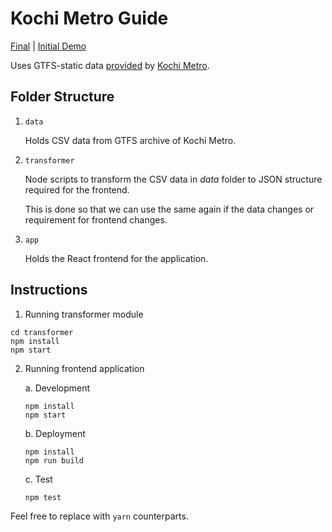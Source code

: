 # Kochi Metro Guide

[Final](https://boywithsilverwings.github.io/metro-workshop-app/#/) | [Initial Demo](https://codesandbox.io/s/kochi-metro-workshop-app-oqrmi)

Uses GTFS-static data [provided](https://kochimetro.org/open-data/) by [Kochi Metro](https://kochimetro.org).

## Folder Structure

1. `data`

   Holds CSV data from GTFS archive of Kochi Metro.

2. `transformer`

   Node scripts to transform the CSV data in _data_ folder to JSON structure required for the frontend.

   This is done so that we can use the same again if the data changes or requirement for frontend changes.

3. `app`

   Holds the React frontend for the application.

## Instructions

1. Running transformer module

```
cd transformer
npm install
npm start
```

2. Running frontend application

   a. Development

   ```
   npm install
   npm start
   ```

   b. Deployment

   ```
   npm install
   npm run build
   ```

   c. Test

   ```
   npm test
   ```

Feel free to replace with `yarn` counterparts.
